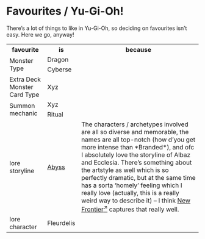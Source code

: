 # Favourites / Yu-Gi-Oh!
<!-- #SQUARK live!
| dest = yugioh/favourites
| title = Favourites / Yu-Gi-Oh!
| desc = My favourites in Yu-Gi-Oh!
| head = Yu-Gi-Oh! Favourites
| style = yugioh
| index = lists / fav
| shard = #INDEX / yugioh / opinion
-->

There’s a lot of things to like in Yu-Gi-Oh, so deciding on favourites isn’t easy. Here we go, anyway!

<table>
  <tr>
    <th> favourite </th>
    <th> is </th>
    <th> because </th>
  </tr>
  <tr>
    <td rowspan="2"> Monster Type </td>
    <td> Dragon </td>
    <td> </td>
  </tr>
  <tr>
    <td> Cyberse </td>
    <td> </td>
  </tr>
  <tr>
    <td> Extra Deck Monster Card Type </td>
    <td> Xyz </td>
  </tr>
  <tr>
    <td rowspan="2"> Summon mechanic </td>
    <td> Xyz </td>
    <td> </td>
  </tr>
  <tr>
    <td> Ritual </td>
    <td> </td>
  </tr>
  <tr>
    <td> lore storyline </td>
    <td> <a href="https://yugipedia.com/wiki/The_Valuable_Book_EX_2_card_storylines">Abyss</a> </td>
    <td> The characters / archetypes involved are all so diverse and memorable, the names are all top-notch (how d’you get more intense than *Branded*), and ofc I absolutely love the storyline of Albaz and Ecclesia. There’s something about the artstyle as well which is so perfectly dramatic, but at the same time has a sorta ‘homely’ feeling which I really love (actually, this is a really weird way to describe it) – I think <a target="_blank" href="https://yugipedia.com/wiki/New_Frontier">New Frontier<sup>↗</sup></a> captures that really well. </td>
  </tr>
  <tr>
    <td> lore character </td>
    <td> Fleurdelis </td>
    <td> </td>
  </tr>
  
